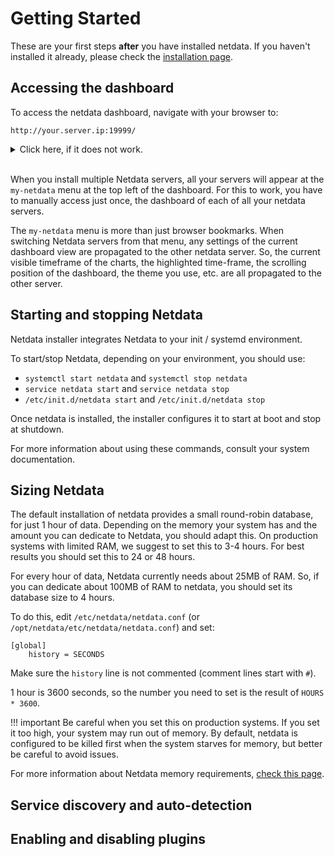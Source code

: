 # Getting Started

These are your first steps **after** you have installed netdata.
If you haven't installed it already, please check the [installation page](../installer).

## Accessing the dashboard

To access the netdata dashboard, navigate with your browser to:

```
http://your.server.ip:19999/
```

<details markdown="1"><summary>Click here, if it does not work.</summary>

1. Verify Netdata is running.

   Open an ssh session to the server and execute `sudo ps -e netdata`. It should respond with the PID of the netdata daemon. If it prints nothing, Netdata is not running. Check the [installation page](../installer) to install it.

2. Verify Netdata responds to HTTP requests.

   Using the same ssh session, execute `curl -Ss http://localhost:19999`. It should dump on your screen
   the `index.html` page of the dashboard. If it does not, check the [installation page](../installer) to install it.

3. Verify Netdata receives the HTTP requests.

   On the same ssh session, execute `tail -f /var/log/netdata/access.log` (if you installed the static 64bit package, use: `tail -f /opt/netdata/var/log/netdata/access.log`). This command will print on
   your screen all HTTP requests Netdata receives.

   Next, try to access the dashboard using your web browser, using the URL posted above. If nothing is printed on your terminal, the HTTP request is not routed to your Netdata.

   If you are not sure about your server IP, run this for a hint: `ip route get 8.8.8.8 | grep -oP " src [0-9\.]+ "`. It should print the IP of your server.

   If still Netdata does not receive the requests, something is blocking them. A firewall possibly. Please check your network.

</details>&nbsp;<br/>

When you install multiple Netdata servers, all your servers will appear at the `my-netdata` menu at the top left of the dashboard. For this to work, you have to manually access just once, the dashboard of each of all your netdata servers.

The `my-netdata` menu is more than just browser bookmarks. When switching Netdata servers from that menu, any settings of the current dashboard view are propagated to the other netdata server. So, the current visible timeframe of the charts, the highlighted time-frame, the scrolling position of the dashboard, the theme you use, etc. are all propagated to the other server.

## Starting and stopping Netdata

Netdata installer integrates Netdata to your init / systemd environment.

To start/stop Netdata, depending on your environment, you should use:

- `systemctl start netdata` and `systemctl stop netdata`
- `service netdata start` and `service netdata stop`
- `/etc/init.d/netdata start` and `/etc/init.d/netdata stop`

Once netdata is installed, the installer configures it to start at boot and stop at shutdown.

For more information about using these commands, consult your system documentation.

## Sizing Netdata

The default installation of netdata provides a small round-robin database, for just 1 hour of data. Depending on the memory your system has and the amount you can dedicate to Netdata, you should adapt this. On production systems with limited RAM, we suggest to set this to 3-4 hours. For best results you should set this to 24 or 48 hours.

For every hour of data, Netdata currently needs about 25MB of RAM. So, if you can dedicate about 100MB of RAM to netdata, you should set its database size to 4 hours.

To do this, edit `/etc/netdata/netdata.conf` (or `/opt/netdata/etc/netdata/netdata.conf`) and set:

```
[global]
    history = SECONDS
```

Make sure the `history` line is not commented (comment lines start with `#`).

1 hour is 3600 seconds, so the number you need to set is the result of `HOURS * 3600`.

!!! important
    Be careful when you set this on production systems. If you set it too high, your system may run out of memory. By default, netdata is configured to be killed first when the system starves for memory, but better be careful to avoid issues.

For more information about Netdata memory requirements, [check this page](../database).

## Service discovery and auto-detection



## Enabling and disabling plugins

